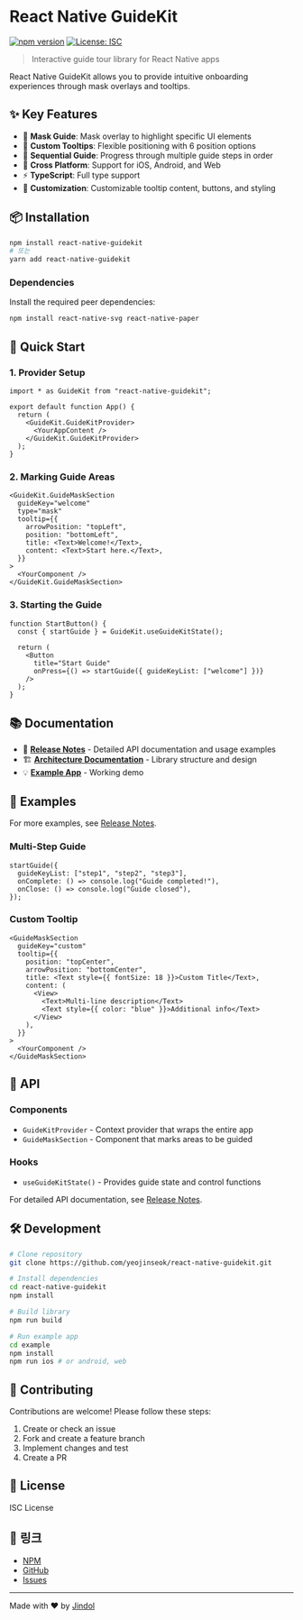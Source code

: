 # React Native GuideKit

[![npm version](https://badge.fury.io/js/react-native-guidekit.svg)](https://badge.fury.io/js/react-native-guidekit)
[![License: ISC](https://img.shields.io/badge/License-ISC-blue.svg)](https://opensource.org/licenses/ISC)

> Interactive guide tour library for React Native apps

React Native GuideKit allows you to provide intuitive onboarding experiences through mask overlays and tooltips.

## ✨ Key Features

- 🎯 **Mask Guide**: Mask overlay to highlight specific UI elements
- 💬 **Custom Tooltips**: Flexible positioning with 6 position options
- 🔄 **Sequential Guide**: Progress through multiple guide steps in order
- 📱 **Cross Platform**: Support for iOS, Android, and Web
- ⚡ **TypeScript**: Full type support
- 🎨 **Customization**: Customizable tooltip content, buttons, and styling

## 📦 Installation

```bash
npm install react-native-guidekit
# 또는
yarn add react-native-guidekit
```

### Dependencies

Install the required peer dependencies:

```bash
npm install react-native-svg react-native-paper
```

## 🚀 Quick Start

### 1. Provider Setup

```tsx
import * as GuideKit from "react-native-guidekit";

export default function App() {
  return (
    <GuideKit.GuideKitProvider>
      <YourAppContent />
    </GuideKit.GuideKitProvider>
  );
}
```

### 2. Marking Guide Areas

```tsx
<GuideKit.GuideMaskSection
  guideKey="welcome"
  type="mask"
  tooltip={{
    arrowPosition: "topLeft",
    position: "bottomLeft",
    title: <Text>Welcome!</Text>,
    content: <Text>Start here.</Text>,
  }}
>
  <YourComponent />
</GuideKit.GuideMaskSection>
```

### 3. Starting the Guide

```tsx
function StartButton() {
  const { startGuide } = GuideKit.useGuideKitState();

  return (
    <Button
      title="Start Guide"
      onPress={() => startGuide({ guideKeyList: ["welcome"] })}
    />
  );
}
```

## 📚 Documentation

- 📖 **[Release Notes](./docs/release-v1.1.0.md)** - Detailed API documentation and usage examples
- 🏗️ **[Architecture Documentation](./docs/brownfield-architecture.md)** - Library structure and design
- 💡 **[Example App](./example)** - Working demo

## 🎯 Examples

For more examples, see [Release Notes](./docs/release-v1.1.0.md).

### Multi-Step Guide

```tsx
startGuide({
  guideKeyList: ["step1", "step2", "step3"],
  onComplete: () => console.log("Guide completed!"),
  onClose: () => console.log("Guide closed"),
});
```

### Custom Tooltip

```tsx
<GuideMaskSection
  guideKey="custom"
  tooltip={{
    position: "topCenter",
    arrowPosition: "bottomCenter",
    title: <Text style={{ fontSize: 18 }}>Custom Title</Text>,
    content: (
      <View>
        <Text>Multi-line description</Text>
        <Text style={{ color: "blue" }}>Additional info</Text>
      </View>
    ),
  }}
>
  <YourComponent />
</GuideMaskSection>
```

## 🔧 API

### Components

- `GuideKitProvider` - Context provider that wraps the entire app
- `GuideMaskSection` - Component that marks areas to be guided

### Hooks

- `useGuideKitState()` - Provides guide state and control functions

For detailed API documentation, see [Release Notes](./docs/release-v1.1.0.md).

## 🛠️ Development

```bash
# Clone repository
git clone https://github.com/yeojinseok/react-native-guidekit.git

# Install dependencies
cd react-native-guidekit
npm install

# Build library
npm run build

# Run example app
cd example
npm install
npm run ios # or android, web
```

## 🤝 Contributing

Contributions are welcome! Please follow these steps:

1. Create or check an issue
2. Fork and create a feature branch
3. Implement changes and test
4. Create a PR

## 📄 License

ISC License

## 🔗 링크

- [NPM](https://www.npmjs.com/package/react-native-guidekit)
- [GitHub](https://github.com/yeojinseok/react-native-guidekit)
- [Issues](https://github.com/yeojinseok/react-native-guidekit/issues)

---

Made with ❤️ by [Jindol](mailto:yeojinseok@kakao.com)
